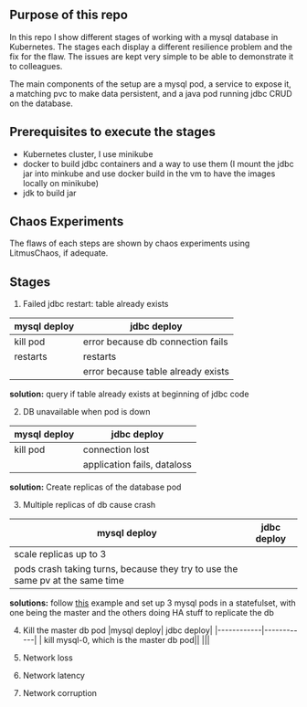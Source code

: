 ## Purpose of this repo
In this repo I show different stages of working with a mysql database in Kubernetes.
The stages each display a different resilience problem and the fix for the flaw.
The issues are kept very simple to be able to demonstrate it to colleagues.

The main components of the setup are a mysql pod, a service to expose it, a matching pvc to make data persistent, and a java pod running jdbc CRUD on the database.

## Prerequisites to execute the stages
- Kubernetes cluster, I use minikube
- docker to build jdbc containers and a way to use them (I mount the jdbc jar into minkube and use docker build in the vm to have the images locally on minikube)
- jdk to build jar

## Chaos Experiments
The flaws of each steps are shown by chaos experiments using LitmusChaos, if adequate.

## Stages
1. Failed jdbc restart: table already exists

|mysql deploy| jdbc deploy|
|------------|------------|
|kill pod    | error because db connection fails |
|restarts    | restarts   |
|            | error because table already exists|

**solution:** query if table already exists at beginning of jdbc code

2. DB unavailable when pod is down

|mysql deploy| jdbc deploy|
|------------|------------|
| kill pod   | connection lost|
|| application fails, dataloss |

**solution:** Create replicas of the database pod  

3. Multiple replicas of db cause crash

|mysql deploy| jdbc deploy|
|------------|------------|
| scale replicas up to 3 ||
| pods crash taking turns, because they try to use the same pv at the same time ||

**solutions:** follow [this](https://kubernetes.io/docs/tasks/run-application/run-replicated-stateful-application/) example and set up 3 mysql pods in a statefulset, with one being the master and the others doing HA stuff to replicate the db

4. Kill the master db pod
|mysql deploy| jdbc deploy|
|------------|------------|
| kill mysql-0, which is the master db pod||
|||

5. Network loss

6. Network latency

7. Network corruption
